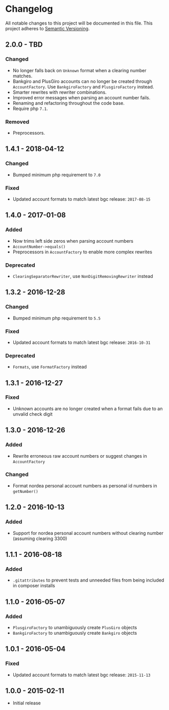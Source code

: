 # Changelog

All notable changes to this project will be documented in this file.
This project adheres to [Semantic Versioning](http://semver.org/).

## 2.0.0 - TBD

### Changed

- No longer falls back on `Unknown` format when a clearing number matches.
- Bankgiro and PlusGiro accounts can no longer be created through `AccountFactory`.
  Use `BankgiroFactory` and `PlusgiroFactory` instead.
- Smarter rewrites with rewriter combinations.
- Improved error messages when parsing an account number fails.
- Renaming and refactoring throughout the code base.
- Require php `7.1`.

### Removed

- Preprocessors.

## 1.4.1 - 2018-04-12

### Changed

- Bumped minimum php requirement to `7.0`

### Fixed

- Updated account formats to match latest bgc release: `2017-08-15`

## 1.4.0 - 2017-01-08

### Added

- Now trims left side zeros when parsing account numbers
- `AccountNumber->equals()`
- Preprocessors in `AccountFactory` to enable more complex rewrites

### Deprecated

- `ClearingSeparatorRewriter`, use `NonDigitRemovingRewriter` instead

## 1.3.2 - 2016-12-28

### Changed

- Bumped minimum php requirement to `5.5`

### Fixed

- Updated account formats to match latest bgc release: `2016-10-31`

### Deprecated

- `Formats`, use `FormatFactory` instead

## 1.3.1 - 2016-12-27

### Fixed

- Unknown accounts are no longer created when a format fails due to an unvalid check digit

## 1.3.0 - 2016-12-26

### Added

- Rewrite erroneous raw account numbers or suggest changes in `AccountFactory`

### Changed

- Format nordea personal account numbers as personal id numbers in `getNumber()`

## 1.2.0 - 2016-10-13

### Added

- Support for nordea personal account numbers without clearing number (assuming clearing 3300)

## 1.1.1 - 2016-08-18

### Added

- `.gitattributes` to prevent tests and unneeded files from being included in composer installs

## 1.1.0 - 2016-05-07

### Added

- `PlusgiroFactory` to unambiguously create `PlusGiro` objects
- `BankgiroFactory` to unambiguously create `Bankgiro` objects

## 1.0.1 - 2016-05-04

### Fixed

- Updated account formats to match latest bgc release: `2015-11-13`

## 1.0.0 - 2015-02-11

- Initial release
